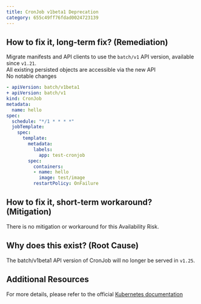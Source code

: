 ```yaml
---
title: CronJob v1beta1 Deprecation
category: 655c49ff76fdad0024723139
---
```


## How to fix it, long-term fix? (Remediation)

Migrate manifests and API clients to use the `batch/v1` API version, available since `v1.21`.  
All existing persisted objects are accessible via the new API  
No notable changes

```yaml sample-cronjob.yaml
- apiVersion: batch/v1beta1
+ apiVersion: batch/v1
kind: CronJob
metadata:
  name: hello
spec:
  schedule: "*/1 * * * *"
  jobTemplate:
    spec:
      template:
        metadata:
          labels:
            app: test-cronjob
        spec:
          containers:
          - name: hello
            image: test/image
          restartPolicy: OnFailure
```

## How to fix it, short-term workaround? (Mitigation)

There is no mitigation or workaround for this Availability Risk.

## Why does this exist? (Root Cause)

The batch/v1beta1 API version of CronJob will no longer be served in `v1.25`.

## Additional Resources

For more details, please refer to the official [Kubernetes documentation](https://kubernetes.io/docs/reference/using-api/deprecation-guide/#cronjob-v125)
